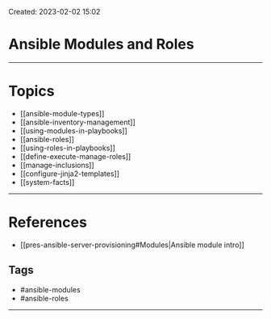 Created: 2023-02-02 15:02
# Ansible Modules and Roles
---
# Topics
- [[ansible-module-types]]
- [[ansible-inventory-management]]
- [[using-modules-in-playbooks]]
- [[ansible-roles]]
- [[using-roles-in-playbooks]]
- [[define-execute-manage-roles]]
- [[manage-inclusions]]
- [[configure-jinja2-templates]]
- [[system-facts]]



---
# References
- [[pres-ansible-server-provisioning#Modules|Ansible module intro]]

## Tags
- #ansible-modules
- #ansible-roles

---